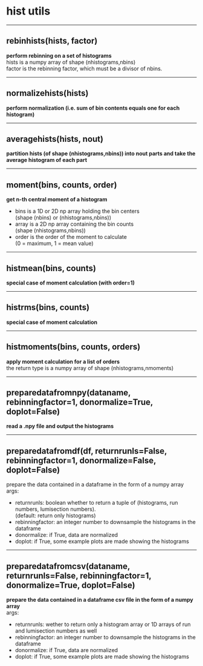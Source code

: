 # hist utils  
  
- - -    
## rebinhists(hists, factor)  
**perform rebinning on a set of histograms**  
hists is a numpy array of shape (nhistograms,nbins)  
factor is the rebinning factor, which must be a divisor of nbins.  
  
- - -    
## normalizehists(hists)  
**perform normalization (i.e. sum of bin contents equals one for each histogram)**  
  
- - -    
## averagehists(hists, nout)  
**partition hists (of shape (nhistograms,nbins)) into nout parts and take the average histogram of each part**  
  
- - -    
## moment(bins, counts, order)  
**get n-th central moment of a histogram**  
- bins is a 1D or 2D np array holding the bin centers  
(shape (nbins) or (nhistograms,nbins))  
- array is a 2D np array containing the bin counts  
(shape (nhistograms,nbins))  
- order is the order of the moment to calculate  
(0 = maximum, 1 = mean value)  
  
- - -    
## histmean(bins, counts)  
**special case of moment calculation (with order=1)**  
  
- - -    
## histrms(bins, counts)  
**special case of moment calculation**  
  
- - -    
## histmoments(bins, counts, orders)  
**apply moment calculation for a list of orders**  
the return type is a numpy array of shape (nhistograms,nmoments)  
  
- - -    
## preparedatafromnpy(dataname, rebinningfactor=1, donormalize=True, doplot=False)  
**read a .npy file and output the histograms**  
  
- - -    
## preparedatafromdf(df, returnrunls=False, rebinningfactor=1, donormalize=False, doplot=False)  
prepare the data contained in a dataframe in the form of a numpy array  
args:  
- returnrunls: boolean whether to return a tuple of (histograms, run numbers, lumisection numbers).  
(default: return only histograms)  
- rebinningfactor: an integer number to downsample the histograms in the dataframe  
- donormalize: if True, data are normalized  
- doplot: if True, some example plots are made showing the histograms  
  
- - -    
## preparedatafromcsv(dataname, returnrunls=False, rebinningfactor=1, donormalize=True, doplot=False)  
**prepare the data contained in a dataframe csv file in the form of a numpy array**  
args:  
- returnrunls: wether to return only a histogram array or 1D arrays of run and lumisection numbers as well  
- rebinningfactor: an integer number to downsample the histograms in the dataframe  
- donormalize: if True, data are normalized  
- doplot: if True, some example plots are made showing the histograms  
  
